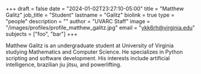 +++
draft = false
date = "2024-01-02T23:27:10-05:00"
title = "Matthew Galitz"
job_title = "Student"
lastname = "Galitz"
biolink = true
type = "people"
description = ""
author = "UVARC Staff"
image = "/images/profiles/profile_matthew_galitz.jpg"
email = "ykk6rh@virginia.edu"
subjects = ["foo", "bar"]
+++

Matthew Galitz is an undergraduate student at University of Virginia studying Mathematics and Computer Science. He specializes in Python scripting and software development. His interests include artificial intelligence, brazilian jiu jitsu, and powerlifting.